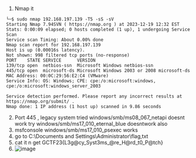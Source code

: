 1. Nmap it
```
└─$ sudo nmap 192.168.197.139 -T5 -sS -sV
Starting Nmap 7.94SVN ( https://nmap.org ) at 2023-12-19 12:32 EST
Stats: 0:00:09 elapsed; 0 hosts completed (1 up), 1 undergoing Service Scan
Service scan Timing: About 0.00% done
Nmap scan report for 192.168.197.139
Host is up (0.00016s latency).
Not shown: 998 filtered tcp ports (no-response)
PORT    STATE SERVICE      VERSION
139/tcp open  netbios-ssn  Microsoft Windows netbios-ssn
445/tcp open  microsoft-ds Microsoft Windows 2003 or 2008 microsoft-ds
MAC Address: 00:0C:29:56:E2:C4 (VMware)
Service Info: OS: Windows; CPE: cpe:/o:microsoft:windows, cpe:/o:microsoft:windows_server_2003

Service detection performed. Please report any incorrect results at https://nmap.org/submit/ .
Nmap done: 1 IP address (1 host up) scanned in 9.86 seconds
```
2. Port 445 , legacy system tried windows/smb/ms08_067_netapi doesnt work try windows/smb/ms17_010_eternal_blue doesntwork also
3. msfconsole windows/smb/ms17_010_psexec works
4. go to C:\Documents and Settings\Administrator\flag,txt
5. cat it n get GCTF23{L3g@cy_Syst3ms_@re_H@rd_t0_P@tch}
6. ![image](https://github.com/SoraAurora/Writeups_GCTF2023/assets/91508322/36dcadcb-c79c-4272-b57a-998a96271248)

